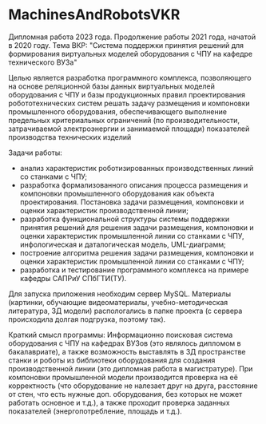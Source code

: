 # MachinesAndRobotsVKR
Дипломная работа 2023 года. Продолжение работы 2021 года, начатой в 2020 году.
Тема ВКР: "Система поддержки принятия решений для формирования виртуальных моделей оборудования с ЧПУ на кафедре технического ВУЗа" 

Целью является разработка программного комплекса, позволяющего на основе реляционной базы данных виртуальных моделей оборудования с ЧПУ и базы продукционных правил проектирования робототехнических систем решать задачу размещения и компоновки промышленного оборудования, обеспечивающего выполнение предельных критериальных ограничений (по производительности, затрачиваемой электроэнергии и занимаемой площади) показателей производства технических изделий

Задачи работы:
- анализ характеристик роботизированных производственных линий со станками с ЧПУ;
- разработка формализованного описания процесса размещения и компоновки промышленного оборудования как объекта проектирования. Постановка задачи размещения, компоновки и оценки характеристик производственной линии;
- разработка функциональной структуры системы поддержки принятия решений для решения задачи размещения, компоновки и оценки характеристик промышленной линии со станками с ЧПУ, инфологическая и даталогическая модель, UML-диаграмм;
- построение алгоритма решения задачи размещения, компоновки и оценки характеристик промышленной линии со станками с ЧПУ;
- разработка и тестирование программного комплекса на примере кафедры САПРиУ СПбГТИ(ТУ).

Для запуска приложения необходим сервер MySQL. Материалы (картинки, обучающие видеоматериалы, учебно-методическая литература, 3Д модели) распологались в папке проекта (с сервера происходила долгая подгрузка, поэтому так).

Краткий смысл программы: Информационно поисковая система оборудования с ЧПУ на кафедрах ВУЗов (это являлось дипломом в бакалавриате), а также возможность выставлять в 3Д пространстве станки и роботы из библиотеки оборудования для создания производственной линии (это дипломная работа в магистратуре). 
При компоновки промышленной модели производится проверка на её корректность (что оборудование не налезает друг на друга, расстояние от стен, что есть нужные доп. оборудования, без которых не может работать основное и т.д.), а также проходит проверка заданных показателей (энергопотребление, площадь и т.д.).

